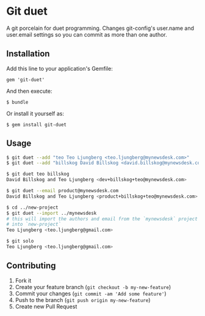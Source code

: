 # Git duet

A git porcelain for duet programming. Changes git-config's user.name and
user.email settings so you can commit as more than one author.

## Installation

Add this line to your application's Gemfile:

    gem 'git-duet'

And then execute:

    $ bundle

Or install it yourself as:

    $ gem install git-duet

## Usage

```bash
$ git duet --add "teo Teo Ljungberg <teo.ljungberg@mynewsdesk.com>"
$ git duet --add "billskog David Billskog <david.billskog@mynewsdesk.com>"
```

```bash
$ git duet teo billskog
David Billskog and Teo Ljungberg <dev+billskog+teo@mynewsdesk.com>
```

```bash
$ git duet --email product@mynewsdesk.com
David Billskog and Teo Ljungberg <product+billskog+teo@mynewsdesk.com>
```

```bash
$ cd ../new-project
$ git duet --import ../mynewsdesk
# this will import the authors and email from the `mynewsdesk` project
# into `new-project`
Teo Ljungberg <teo.ljungberg@gmail.com>
```

```bash
$ git solo
Teo Ljungberg <teo.ljungberg@gmail.com>
```

## Contributing

1. Fork it
2. Create your feature branch (`git checkout -b my-new-feature`)
3. Commit your changes (`git commit -am 'Add some feature'`)
4. Push to the branch (`git push origin my-new-feature`)
5. Create new Pull Request
